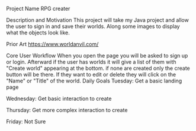 Project Name
RPG creater

Description and Motivation
This project will take my Java project and allow the user to sign in and save their worlds. Along some images to display what the objects look like.

Prior Art
https://www.worldanvil.com/

Core User Workflow
When you open the page you will be asked to sign up or login. Afterward if the user has worlds it will give a list of them with "Create world" appearing at the bottom. if none are created only the create button will be there. If they want to edit or delete they will click on the "Name" or "Title" of the world.
Daily Goals
Tuesday: Get a basic landing page

Wednesday: Get basic interaction to create

Thursday: Get more complex interaction to create

Friday: Not Sure
